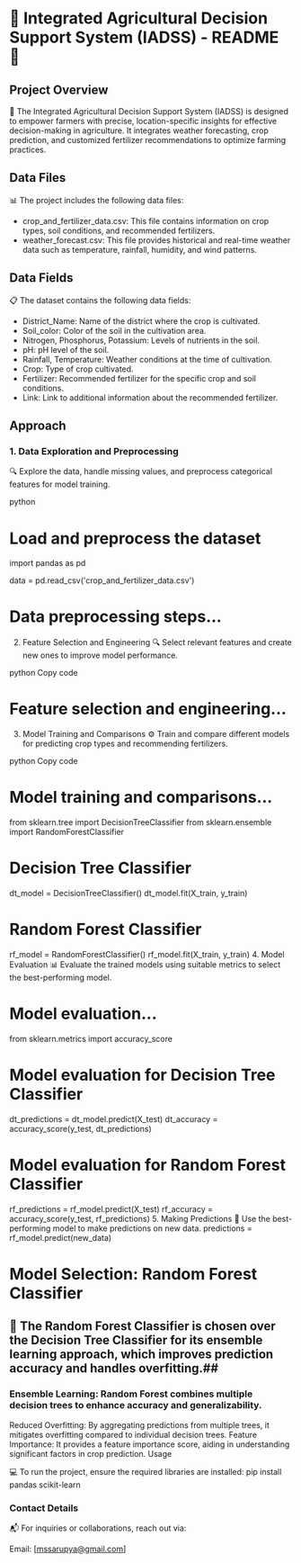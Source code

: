 # 🌾 Integrated Agricultural Decision Support System (IADSS) - README 🌾

## Project Overview
📝 The Integrated Agricultural Decision Support System (IADSS) is designed to empower farmers with precise, location-specific insights for effective decision-making in agriculture. It integrates weather forecasting, crop prediction, and customized fertilizer recommendations to optimize farming practices.

## Data Files
📊 The project includes the following data files:
- crop_and_fertilizer_data.csv: This file contains information on crop types, soil conditions, and recommended fertilizers.
- weather_forecast.csv: This file provides historical and real-time weather data such as temperature, rainfall, humidity, and wind patterns.

## Data Fields
📋 The dataset contains the following data fields:

- District_Name: Name of the district where the crop is cultivated.
- Soil_color: Color of the soil in the cultivation area.
- Nitrogen, Phosphorus, Potassium: Levels of nutrients in the soil.
- pH: pH level of the soil.
- Rainfall, Temperature: Weather conditions at the time of cultivation.
- Crop: Type of crop cultivated.
- Fertilizer: Recommended fertilizer for the specific crop and soil conditions.
- Link: Link to additional information about the recommended fertilizer.

## Approach

### 1. Data Exploration and Preprocessing
🔍 Explore the data, handle missing values, and preprocess categorical features for model training.

python
# Load and preprocess the dataset
import pandas as pd

data = pd.read_csv('crop_and_fertilizer_data.csv')
# Data preprocessing steps...
2. Feature Selection and Engineering
🔍 Select relevant features and create new ones to improve model performance.

python
Copy code
# Feature selection and engineering...
3. Model Training and Comparisons
⚙️ Train and compare different models for predicting crop types and recommending fertilizers.

python
Copy code
# Model training and comparisons...

from sklearn.tree import DecisionTreeClassifier
from sklearn.ensemble import RandomForestClassifier

# Decision Tree Classifier
dt_model = DecisionTreeClassifier()
dt_model.fit(X_train, y_train)

# Random Forest Classifier
rf_model = RandomForestClassifier()
rf_model.fit(X_train, y_train)
4. Model Evaluation
📊 Evaluate the trained models using suitable metrics to select the best-performing model.

# Model evaluation...

from sklearn.metrics import accuracy_score

# Model evaluation for Decision Tree Classifier
dt_predictions = dt_model.predict(X_test)
dt_accuracy = accuracy_score(y_test, dt_predictions)

# Model evaluation for Random Forest Classifier
rf_predictions = rf_model.predict(X_test)
rf_accuracy = accuracy_score(y_test, rf_predictions)
5. Making Predictions
🔮 Use the best-performing model to make predictions on new data.
predictions = rf_model.predict(new_data)
# Model Selection: Random Forest Classifier
## 🚀 The Random Forest Classifier is chosen over the Decision Tree Classifier for its ensemble learning approach, which improves prediction accuracy and handles overfitting.##







### Ensemble Learning: Random Forest combines multiple decision trees to enhance accuracy and generalizability.
Reduced Overfitting: By aggregating predictions from multiple trees, it mitigates overfitting compared to individual decision trees.
Feature Importance: It provides a feature importance score, aiding in understanding significant factors in crop prediction.
Usage

💻 To run the project, ensure the required libraries are installed:
pip install pandas scikit-learn
### Contact Details
📬 For inquiries or collaborations, reach out via:

Email: [mssarupya@gmail.com]
